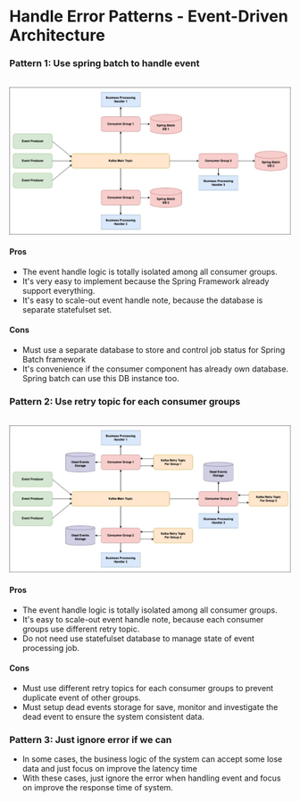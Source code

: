 # Handle Error Patterns - Event-Driven Architecture

### Pattern 1: Use spring batch to handle event

<div align="center">
    <br />
    <img src="diagram/pattern-01.jpg" alt="Pattern 01">
</div>

#### Pros

- The event handle logic is totally isolated among all consumer groups.
- It's very easy to implement because the Spring Framework already support everything.
- It's easy to scale-out event handle note, because the database is separate statefulset set.

#### Cons

- Must use a separate database to store and control job status for Spring Batch framework
- It's convenience if the consumer component has already own database. Spring batch can use this DB instance too.

### Pattern 2: Use retry topic for each consumer groups

<div align="center">
    <br />
    <img src="diagram/pattern-02.jpg" alt="Pattern 02">
</div>


#### Pros

- The event handle logic is totally isolated among all consumer groups.
- It's easy to scale-out event handle note, because each consumer groups use different retry topic.
- Do not need use statefulset database to manage state of event processing job.

#### Cons

- Must use different retry topics for each consumer groups to prevent duplicate event of other groups.
- Must setup dead events storage for save, monitor and investigate the dead event to ensure the system consistent data.


### Pattern 3: Just ignore error if we can

- In some cases, the business logic of the system can accept some lose data and just focus on improve the latency time
- With these cases, just ignore the error when handling event and focus on improve the response time of system.